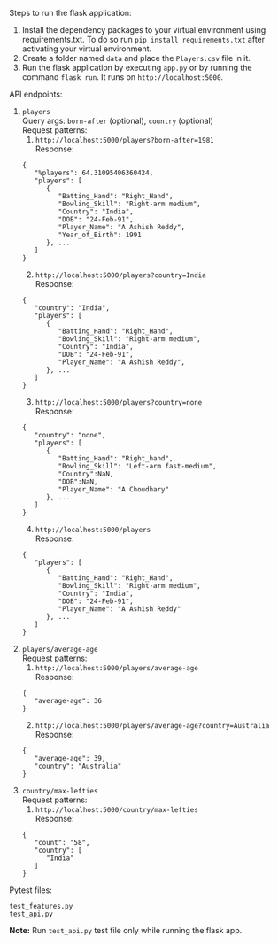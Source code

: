 Steps to run the flask application:

1. Install the dependency packages to your virtual environment using requirements.txt. To do so run `pip install requirements.txt` after activating your virtual environment.
2. Create a folder named `data` and place the `Players.csv` file in it.
3. Run the flask application by executing `app.py` or by running the command `flask run`. It runs on `http://localhost:5000`.

API endpoints:

1. `players`\
   Query args: `born-after` (optional), `country` (optional)\
   Request patterns:
   1. `http://localhost:5000/players?born-after=1981`\
      Response:
   ```
   {
      "%players": 64.31095406360424,
      "players": [
         {
            "Batting_Hand": "Right_Hand",
            "Bowling_Skill": "Right-arm medium",
            "Country": "India",
            "DOB": "24-Feb-91",
            "Player_Name": "A Ashish Reddy",
            "Year_of_Birth": 1991
         }, ...
      ]
   }
   ```
   2. `http://localhost:5000/players?country=India`\
      Response:
   ```
   {
      "country": "India",
      "players": [
         {
            "Batting_Hand": "Right_Hand",
            "Bowling_Skill": "Right-arm medium",
            "Country": "India",
            "DOB": "24-Feb-91",
            "Player_Name": "A Ashish Reddy",
         }, ...
      ]
   }
   ```
   3. `http://localhost:5000/players?country=none`\
      Response:
   ```
   {
      "country": "none",
      "players": [
         {
            "Batting_Hand": "Right_hand",
            "Bowling_Skill": "Left-arm fast-medium",
            "Country":NaN,
            "DOB":NaN,
            "Player_Name": "A Choudhary"
         }, ...
      ]
   }
   ```
   4. `http://localhost:5000/players`\
      Response:
   ```
   {
      "players": [
         {
            "Batting_Hand": "Right_Hand",
            "Bowling_Skill": "Right-arm medium",
            "Country": "India",
            "DOB": "24-Feb-91",
            "Player_Name": "A Ashish Reddy"
         }, ...
      ]
   }
   ```
2. `players/average-age`\
   Request patterns:
   1. `http://localhost:5000/players/average-age`\
      Response:
   ```
   {
      "average-age": 36
   }
   ```
   2. `http://localhost:5000/players/average-age?country=Australia`\
      Response:
   ```
   {
      "average-age": 39,
      "country": "Australia"
   }
   ```
3. `country/max-lefties`\
    Request patterns:
   1. `http://localhost:5000/country/max-lefties`\
      Response:
   ```
   {
      "count": "58",
      "country": [
         "India"
      ]
   }
   ```

Pytest files:

```
test_features.py
test_api.py
```

**Note:** Run `test_api.py` test file only while running the flask app.

